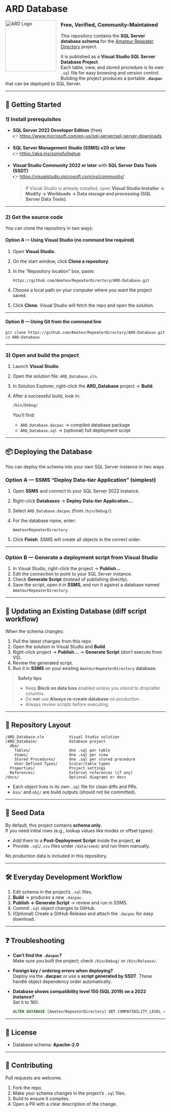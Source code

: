 # ARD Database

<img src="https://github.com/user-attachments/assets/b677c6cf-5a66-459f-bd1f-95d3ee820921"
     width="160" height="160"
     alt="ARD Logo"
     style="float:left; margin:0 1em 1em 0;" />
<h3>Free, Verified, Community-Maintained</h3>

This repository contains the **SQL Server database schema** for the  [Amateur Repeater Directory](https://amateurrepeaterdirectory.org) project.

It is published as a **Visual Studio SQL Server Database Project**.  
Each table, view, and stored procedure is its own `.sql` file for easy browsing and version control.  
Building the project produces a portable **`.dacpac`** that can be deployed to SQL Server.

---

## 🚀 Getting Started

### 1) Install prerequisites

- **SQL Server 2022 Developer Edition** (free)  
  👉 https://www.microsoft.com/en-us/sql-server/sql-server-downloads

- **SQL Server Management Studio (SSMS) v20 or later**  
  👉 https://aka.ms/ssmsfullsetup

- **Visual Studio Community 2022 or later** with **SQL Server Data Tools (SSDT)**  
  👉 https://visualstudio.microsoft.com/vs/community/  
  > If Visual Studio is already installed, open **Visual Studio Installer → Modify → Workloads → Data storage and processing (SQL Server Data Tools)**.

---

### 2) Get the source code

You can clone the repository in two ways:

#### Option A — Using Visual Studio (no command line required)

1. Open **Visual Studio**.  
2. On the start window, click **Clone a repository**.  
3. In the “Repository location” box, paste:

   ```
   https://github.com/AmateurRepeaterDirectory/ARD-Database.git
   ```

4. Choose a local path on your computer where you want the project saved.  
5. Click **Clone**. Visual Studio will fetch the repo and open the solution.

---

#### Option B — Using Git from the command line

```bash
git clone https://github.com/AmateurRepeaterDirectory/ARD-Database.git
cd ARD-Database
```


---

### 3) Open and build the project

1. Launch **Visual Studio**.
2. Open the solution file: `ARD_Database.sln`.
3. In Solution Explorer, right-click the **ARD_Database** project → **Build**.
4. After a successful build, look in:

   ```bash
   /bin/Debug/
   ```

   You’ll find:
   - `ARD_Database.dacpac` → compiled database package  
   - `ARD_Database.sql` → (optional) full deployment script

---

## 📦 Deploying the Database

You can deploy the schema into your own SQL Server instance in two ways.

### Option A — SSMS “Deploy Data-tier Application” (simplest)

1. Open **SSMS** and connect to your SQL Server 2022 instance.
2. Right-click **Databases** → **Deploy Data-tier Application…**
3. Select `ARD_Database.dacpac` (from `/bin/Debug/`).
4. For the database name, enter:

   ```
   AmateurRepeaterDirectory
   ```

5. Click **Finish**. SSMS will create all objects in the correct order.

---

### Option B — Generate a deployment script from Visual Studio

1. In Visual Studio, right-click the project → **Publish…**
2. Edit the connection to point to your SQL Server instance.
3. Check **Generate Script** (instead of publishing directly).
4. Save the script, open it in **SSMS**, and run it against a database named `AmateurRepeaterDirectory`.

---

## 🔄 Updating an Existing Database (diff script workflow)

When the schema changes:

1. Pull the latest changes from this repo.
2. Open the solution in Visual Studio and **Build**.
3. Right-click project → **Publish…** → **Generate Script** (don’t execute from VS).
4. Review the generated script.
5. Run it in **SSMS** on your existing `AmateurRepeaterDirectory` database.

> **Safety tips**
>
> - Keep **Block on data loss** enabled unless you *intend* to drop/alter columns.  
> - Do **not** use **Always re-create database** on production.  
> - Always review scripts before executing.

---

## 📂 Repository Layout

```
/ARD_Database.sln           Visual Studio solution
/ARD_Database/              Database project
  dbo/
    Tables/                 One .sql per table
    Views/                  One .sql per view
    Stored Procedures/      One .sql per stored procedure
    User Defined Types/     Scalar/table types
  Properties/               Project settings
  References/               External references (if any)
/docs/                      Optional diagrams or docs
```

- Each object lives in its own `.sql` file for clean diffs and PRs.  
- `bin/` and `obj/` are build outputs (should not be committed).

---

## 🌱 Seed Data

By default, this project contains **schema only**.  
If you need initial rows (e.g., lookup values like modes or offset types):

- Add them to a **Post-Deployment Script** inside the project, **or**
- Provide `.sql`/`.csv` files under `/data/seed/` and run them manually.

No production data is included in this repository.

---

## 🛠 Everyday Development Workflow

1. Edit schema in the project’s `.sql` files.
2. **Build** → produces a new `.dacpac`.
3. **Publish → Generate Script** → review and run in SSMS.
4. Commit `.sql` object changes to GitHub.
5. (Optional) Create a GitHub Release and attach the `.dacpac` for easy download.

---

## ❓ Troubleshooting

- **Can’t find the `.dacpac`?**  
  Make sure you built the project; check `/bin/Debug/` or `/bin/Release/`.

- **Foreign key / ordering errors when deploying?**  
  Deploy via the **.dacpac** or use a **script generated by SSDT**. These handle object dependency order automatically.

- **Database shows compatibility level 150 (SQL 2019) on a 2022 instance?**  
  Set it to 160:

  ```sql
  ALTER DATABASE [AmateurRepeaterDirectory] SET COMPATIBILITY_LEVEL = 160;
  ```

---

## 📜 License

- Database schema: **Apache-2.0**  

---

## 🤝 Contributing

Pull requests are welcome.

1. Fork the repo.  
2. Make your schema changes in the project’s `.sql` files.  
3. Build to ensure it compiles.  
4. Open a PR with a clear description of the change.



